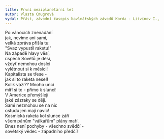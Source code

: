 ```yaml
---
title: První meziplanetární let
autor: Vlasta Čmugrová
vydal: Přást, závodní časopis bavlnářských závodů Korda - Litvínov I., 1958
---
```

Po vánocích znenadání\
jak, nevíme ani sami,\
velká zpráva přišla tu:\
"Svaz vypustil raketu!"\
Na západě hlavy věsí,\
úspěch Sovětů je děsí,\
vždyť nemohou dosíci\
vylétnout si k měsíci!\
Kapitalista se třese -\
jak si to raketa nese!!\
Kolik váží?? Mnoho uncí\
míří si to - přímo k slunci!\
V Americe přemýšlejí\
jaké zázraky se dějí.\
Sami nezmohou se na nic\
ostudu jen mají navíc!\
Kosmická raketa kol slunce září\
všem pánům "válkařům" plány maří.\
Dnes není pochyby - všechno svědčí -\
sovětský vědec - západního předčí!